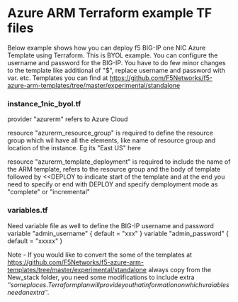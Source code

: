 # Azure ARM  Terraform example TF files
Below example shows how you can deploy f5 BIG-IP one NIC Azure Template using Terraform. This is BYOL example. You can configure the username and password for the BIG-IP. You have to do few minor changes to the template like additional of "$", replace username and password with var. etc. Templates you can find at https://github.com/F5Networks/f5-azure-arm-templates/tree/master/experimental/standalone

### instance_1nic_byol.tf
provider "azurerm" refers to Azure Cloud

resource "azurerm_resource_group" is required to define the resource group which wil have all the elements, like name of resource group and location of the instance. Eg its "East US" here 

resource "azurerm_template_deployment"  is required to include the name of the ARM template, refers to the resource group and the body of template followed by <<DEPLOY to indicate start of the template and at the end you need to specify or end with DEPLOY and specify demployment mode as "complete" or "incremental"


### variables.tf
Need variable file as well to define the BIG-IP username and password
variable "admin_username" {
  default = "xxx"
}
variable "admin_password" {
  default = "xxxxx"
}

Note -  If you would like to convert the some of the templates at https://github.com/F5Networks/f5-azure-arm-templates/tree/master/experimental/standalone always copy from the New_stack folder, you need some modifications to include extra '$' some places. Terraform plan will provide you that information on which vraiables need an extra '$'.
